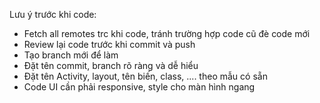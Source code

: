 Lưu ý trước khi code:
- Fetch all remotes trc khi code, tránh trường hợp code cũ đè code mới
- Review lại code trước khi commit và push
- Tạo branch mới để làm
- Đặt tên commit, branch rõ ràng và dễ hiểu
- Đặt tên Activity, layout, tên biến, class, .... theo mẫu có sẵn
- Code UI cần phải responsive, style cho màn hình ngang
